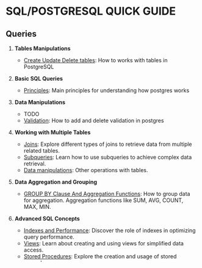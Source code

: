 # SQL/POSTGRESQL QUICK GUIDE

## Queries

1. **Tables Manipulations**
   - [Create Update Delete tables](tables.md): How to works with tables in PostgreSQL

2. **Basic SQL Queries**
   - [Principles](principles.md): Main principles for understanding how postgres works

3. **Data Manipulations**
   - TODO
   - [Validation](validation.md): How to add and delete validation in postgres

4. **Working with Multiple Tables**
   - [Joins](joins.md): Explore different types of joins to retrieve data from multiple related tables.
   - [Subqueries](subqueries.md): Learn how to use subqueries to achieve complex data retrieval.
   - [Data manipulations](offset_limit_unions_sets.md): Other operations with tables.

5. **Data Aggregation and Grouping**
   - [GROUP BY Clause And Aggregation Functions](group_aggregate.md): How to group data for aggregation. Aggregation functions like SUM, AVG, COUNT, MAX, MIN.

6. **Advanced SQL Concepts**
   - [Indexes and Performance](indexes_and_performance.md): Discover the role of indexes in optimizing query performance.
   - [Views](views.md): Learn about creating and using views for simplified data access.
   - [Stored Procedures](stored_procedures.md): Explore the creation and usage of stored procedures.
   - [Other features](other_features.md): DISTINCT and other keywords.

7. **Data Manipulation Language (DML)** TODO
   - [Transactions](transactions.md): Understand the importance of transactions and how to manage them.

8. **Data Definition Language (DDL)** TODO
   - [Creating Tables](creating_tables.md): Learn how to create new tables in a database.
   - [Altering Tables](altering_tables.md): Understand how to modify existing tables.
   - [Constraints](constraints.md): Explore various constraints to ensure data integrity.

9. **Practice Projects** TODO
   - [SQL Practice Projects](practice_projects.md): Apply your SQL skills with hands-on projects.

## Command line

10. **Work with PSQL**
   - [PSQL basic commands](psql.md): How to work with 'psql' command line

11. **Create database dump**
   - [SQL Dupm Create/Load](dump.md): How to creage SQL dumps

